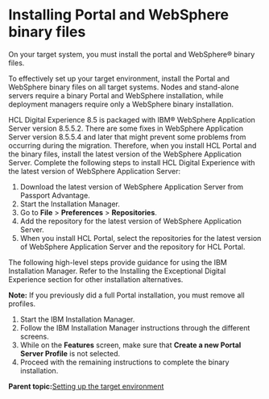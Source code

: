 # Installing Portal and WebSphere binary files 

On your target system, you must install the portal and WebSphere® binary files.

To effectively set up your target environment, install the Portal and WebSphere binary files on all target systems. Nodes and stand-alone servers require a binary Portal and WebSphere installation, while deployment managers require only a WebSphere binary installation.

HCL Digital Experience 8.5 is packaged with IBM® WebSphere Application Server version 8.5.5.2. There are some fixes in WebSphere Application Server version 8.5.5.4 and later that might prevent some problems from occurring during the migration. Therefore, when you install HCL Portal and the binary files, install the latest version of the WebSphere Application Server. Complete the following steps to install HCL Digital Experience with the latest version of WebSphere Application Server:

1.  Download the latest version of WebSphere Application Server from Passport Advantage.
2.  Start the Installation Manager.
3.  Go to **File** \> **Preferences** \> **Repositories**.
4.  Add the repository for the latest version of WebSphere Application Server.
5.  When you install HCL Portal, select the repositories for the latest version of WebSphere Application Server and the repository for HCL Portal.

The following high-level steps provide guidance for using the IBM Installation Manager. Refer to the Installing the Exceptional Digital Experience section for other installation alternatives.

**Note:** If you previously did a full Portal installation, you must remove all profiles.

1.  Start the IBM Installation Manager.
2.  Follow the IBM Installation Manager instructions through the different screens.
3.  While on the **Features** screen, make sure that **Create a new Portal Server Profile** is not selected.
4.  Proceed with the remaining instructions to complete the binary installation.

**Parent topic:**[Setting up the target environment ](../migrate/setting_up_the_target_environment.md)


